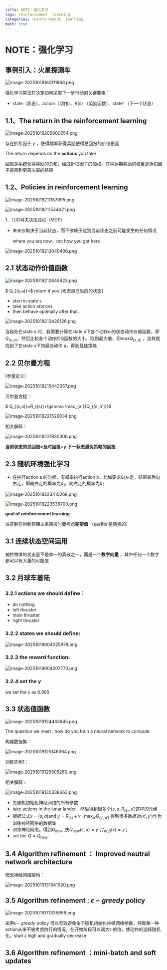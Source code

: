 ```yaml
---
title: NOTE：强化学习
tags: reinforcement  learning
categories: reinforcement  learning
math: true
---
```

# NOTE：强化学习

## 事例引入：火星探测车

![image-20251018180111868.png](../img/RL/image-20251018180111868.png)

强化学习算法在决定如何采取下一步行动的关键要素：

* state（状态）、action（动作）、R(s) （奖励函数）、state' （下一个状态）

## 1.1、The return in the reinforcement learning

![image-20251018205800254.png](../img/RL/image-20251018205800254.png)

存在折扣因子 $\gamma$ ，使得越早获得奖励使得总回报的价值更高

The return depends on the **actions** you take 

回报是系统获得奖励的总和，经过折扣因子的加权，其中远期奖励的权重是折扣因子提高到更高次幂的结果



## 1.2、Policies in reinforcement learning

![image-20251018211157095.png](../img/RL/image-20251018211157095.png)

![image-20251018211534621.png](../img/RL/image-20251018211534621.png)

1、马尔科夫决策过程（MDP）

* 未来仅取决于当前状态，而不依赖于达到当前状态之前可能发生的任何情况

  where you are now，not how you get here

![image-20251018212049406.png](../img/RL/image-20251018212049406.png)



## 2.1 状态动作价值函数

![image-20251018212846423.png](../img/RL/image-20251018212846423.png)

$ Q_{(s,a)}=$ return if you [考虑自己当前的状态]

* start in state s
* take action a(once)
* then behave optimally after that.

![image-20251018213426126.png](../img/RL/image-20251018213426126.png)

当我处在state s 时，我需要计算在state s下各个动作$a_i$的状态动作价值函数，即$Q_{(s,a)}$，然后比较各个动作的Q函数的大小，取到最大值，即$max Q_{(s,a)}$ ，这样就找到了在state s下的最佳动作 a，得到最佳策略

## 2.2 贝尔曼方程

[参量定义]

![image-20251018215443357.png](../img/RL/image-20251018215443357.png)

贝尔曼方程：

 $ Q_{(s,a)}=R_{(s)}+\gamma \max_{a'}{Q_{(s',a')}}$

![image-20251018221526034.png](../img/RL/image-20251018221526034.png)

相关解释：

![image-20251018221930306.png](../img/RL/image-20251018221930306.png)

 **当前状态的总回报=及时回报+$\gamma \cdot$下一状态最优策略的回报**

## 2.3 随机环境强化学习

* 在执行action a 的时候，有概率执行action b，比如要求向左走，结果最后向右走，即向左走的概率为$p_1$，向右走的概率为$p_2$

![image-20251018223410268.png](../img/RL/image-20251018223410268.png)

![image-20251018223538700.png](../img/RL/image-20251018223538700.png)

 **goal of reinforcement learning**

注意到在得到预期未来回报时要考虑**期望值** （由s到s'是随机的）



## 3.1 连续状态空间运用

被控物体的状态量不是单一的离散之一，而是一个**数字向量** ，其中任何一个数字都可以有大量的可能值



##  3.2 月球车着陆

### 3.2.1 actions we should define：

* do nothing 
* left thruster
* main thruster
* right thruster

### 3.2.2 states we should define:

![image-20251019004025978.png](../img/RL/image-20251019004025978.png)

### 3.2.3 the reward function:

![image-20251019004207770.png](../img/RL/image-20251019004207770.png)

### 3.2.4 set the $\gamma$ 

we set the $\gamma$  as 0.985 

## 3.3 状态值函数

![image-20251019124443945.png](../img/RL/image-20251019124443945.png)

The question we meet : how do you train a neural network to compute 

构建数据集：

![image-20251019125146364.png](../img/RL/image-20251019125146364.png)

训练实例1：

![image-20251019125505260.png](../img/RL/image-20251019125505260.png)

相关解释：

![image-20251019130338663.png](../img/RL/image-20251019130338663.png)

* 先随机初始化神经网络的所有参数
* take actions in the lunar lander，然后得到很多个$(s,a,R_{(s)},s')$这样的元组
* 根据公式$x=(s,a)$and $y=R_{(s)}+\gamma \cdot \max_{a'}{Q_{(s',a')}}$ 得到很多数据对$(x',y')$作为训练神经网络的数据集
* 训练神经网络，得到$Q_{new}$ ,使$Q_{new}(s,a)=y$ [  $f_{w,B}(x) \approx y$  ]
* set the $Q=Q_{new}$ 

## 3.4  Algorithm refinement ： Improved neutral network architecture

修改神经网络架构：

![image-20251019131941920.png](../img/RL/image-20251019131941920.png)



## 3.5 Algorithm refinement : $\epsilon-greedy$ policy

![image-20251019171335958.png](../img/RL/image-20251019171335958.png)

采用$\epsilon-greedy$ policy 可以有效避免由于随机初始化神经网络参数，导致某一种action从来不被考虑执行的情况，在开始阶段可以调大$\epsilon$ 的值，使动作的选择随机化，start $\epsilon$ high and gradually decrease 

## 3.6 Algorithm refinement ：mini-batch and soft updates





